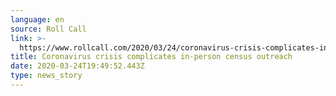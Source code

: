 ```yaml
---
language: en
source: Roll Call
link: >-
  https://www.rollcall.com/2020/03/24/coronavirus-crisis-complicates-in-person-census-outreach/
title: Coronavirus crisis complicates in-person census outreach
date: 2020-03-24T19:49:52.443Z
type: news_story
---
```


